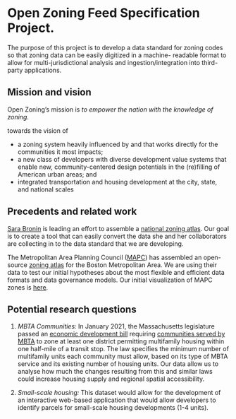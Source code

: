 # Open Zoning Feed Specification Project.

The purpose of this project is to develop a data standard for 
zoning codes so that zoning data can be easily digitized in a machine-
readable format to allow for multi-jurisdictional analysis and ingestion/integration
into third-party applications.

## Mission and vision

Open Zoning’s mission is *to empower the nation with the knowledge of zoning*.

towards the vision of

* a zoning system heavily influenced by and that works directly for the 
communities it most impacts;
* a new class of developers with diverse development value systems that enable
new, community-centered design potentials in the (re)filling of American urban 
areas; and
* integrated transportation and housing development at the city, state, and 
national scales

## Precedents and related work

[Sara Bronin](https://aap.cornell.edu/people/sara-bronin) is 
leading an effort to assemble a 
[national zoning atlas](https://www.zoningatlas.org/). Our goal
is to create a tool that can easily convert the data she and her collaborators 
are collecting in to the data standard that we are developing.

The Metropolitan Area Planning Council ([MAPC](https://www.mapc.org/))
has assembled an open-source [zoning atlas](https://zoningatlas.mapc.org/) 
for the Boston Metropolitan Area. We are using their data to test our initial 
hypotheses about the most flexible and efficient data formats and data 
governance models. Our initial visualization of MAPC zones is [here](https://urban-stack.github.io/OpenZoning/MAPC-files/MAPC-map_leaflet.html).

## Potential research questions

1. *MBTA Communities:* In January 2021, the Massachusetts legislature passed an 
[economic development bill](https://malegislature.gov/Laws/SessionLaws/Acts/2020/Chapter358)
requiring [communities served by MBTA](https://www.mass.gov/info-details/multi-family-zoning-requirement-for-mbta-communities#what-is-an-%22mbta-community%22?-) to zone at least one district permitting
multifamily housing within one half-mile of a transit stop. The law specifies
the minimum number of multifamily units each community must allow, based on 
its type of MBTA service and its existing number of housing units. Our data 
allow us to analyse how much the changes resulting from this and similar laws 
could increase housing supply and regional spatial accessibility.

2. *Small-scale housing:* This dataset would allow for the development of an
interactive web-based application that would allow developers to identify 
parcels for small-scale housing developments (1-4 units).
